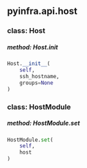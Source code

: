 ## pyinfra.api.host


### class: Host

##### method: Host.__init__

```py
Host.__init__(
    self,
    ssh_hostname,
    groups=None
)
```


### class: HostModule

##### method: HostModule.set

```py
HostModule.set(
    self,
    host
)
```
